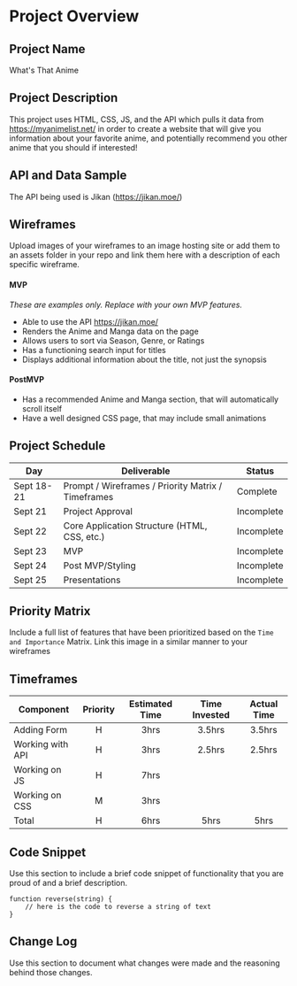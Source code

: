 # Project Overview

## Project Name

What's That Anime

## Project Description

This project uses HTML, CSS, JS, and the API which pulls it data from https://myanimelist.net/ in order to create a website that will give you information about your favorite anime, and potentially recommend you other anime that you should if interested!

## API and Data Sample

The API being used is Jikan (https://jikan.moe/)


## Wireframes

Upload images of your wireframes to an image hosting site or add them to an assets folder in your repo and link them here with a description of each specific wireframe.

#### MVP 
*These are examples only. Replace with your own MVP features.*

- Able to use the API https://jikan.moe/
- Renders the Anime and Manga data on the page 
- Allows users to sort via Season, Genre, or Ratings
- Has a functioning search input for titles
- Displays additional information about the title, not just the synopsis

#### PostMVP  

- Has a recommended Anime and Manga section, that will automatically scroll itself
- Have a well designed CSS page, that may include small animations

## Project Schedule

|  Day | Deliverable | Status
|---|---| ---|
|Sept 18-21| Prompt / Wireframes / Priority Matrix / Timeframes | Complete
|Sept 21| Project Approval | Incomplete
|Sept 22| Core Application Structure (HTML, CSS, etc.) | Incomplete
|Sept 23| MVP | Incomplete
|Sept 24| Post MVP/Styling | Incomplete
|Sept 25| Presentations | Incomplete

## Priority Matrix

Include a full list of features that have been prioritized based on the `Time and Importance` Matrix.  Link this image in a similar manner to your wireframes

## Timeframes

| Component | Priority | Estimated Time | Time Invested | Actual Time |
| --- | :---: |  :---: | :---: | :---: |
| Adding Form | H | 3hrs| 3.5hrs | 3.5hrs |
| Working with API | H | 3hrs| 2.5hrs | 2.5hrs |
| Working on JS| H | 7hrs | | |
| Working on CSS | M | 3hrs | | |
| Total | H | 6hrs| 5hrs | 5hrs |

## Code Snippet

Use this section to include a brief code snippet of functionality that you are proud of and a brief description.  

```
function reverse(string) {
	// here is the code to reverse a string of text
}
```

## Change Log
 Use this section to document what changes were made and the reasoning behind those changes.  
